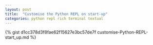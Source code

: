 ```yaml
---
layout: post
title:  "Customise the Python REPL on start-up"
categories: python repl rich terminal textual
---
```

{% gist d1cc378d3f8fae62f15627e3bc57de7f customise-Python-REPL-start_up.md %}
